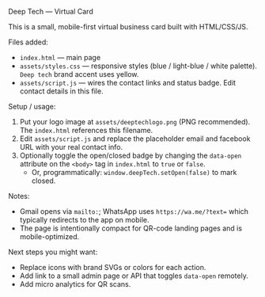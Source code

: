 Deep Tech — Virtual Card

This is a small, mobile-first virtual business card built with HTML/CSS/JS.

Files added:
- `index.html` — main page
- `assets/styles.css` — responsive styles (blue / light-blue / white palette). `Deep tech` brand accent uses yellow.
- `assets/script.js` — wires the contact links and status badge. Edit contact details in this file.

Setup / usage:
1. Put your logo image at `assets/deeptechlogo.png` (PNG recommended). The `index.html` references this filename.
2. Edit `assets/script.js` and replace the placeholder email and facebook URL with your real contact info.
3. Optionally toggle the open/closed badge by changing the `data-open` attribute on the `<body>` tag in `index.html` to `true` or `false`.
   - Or, programmatically: `window.deepTech.setOpen(false)` to mark closed.

Notes:
- Gmail opens via `mailto:`; WhatsApp uses `https://wa.me/?text=` which typically redirects to the app on mobile.
- The page is intentionally compact for QR-code landing pages and is mobile-optimized.

Next steps you might want:
- Replace icons with brand SVGs or colors for each action.
- Add link to a small admin page or API that toggles `data-open` remotely.
- Add micro analytics for QR scans.
